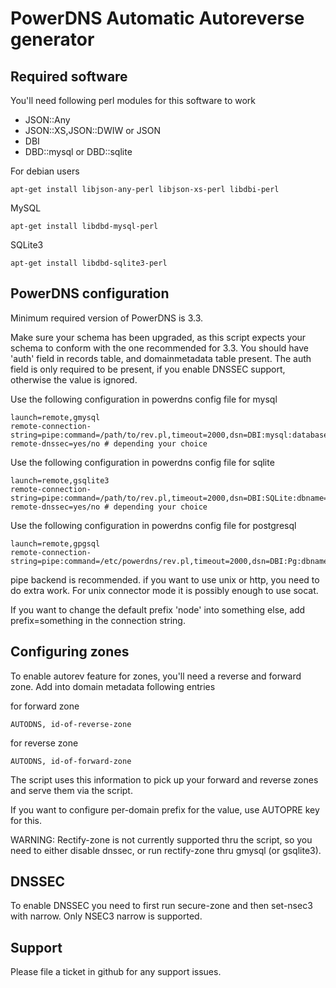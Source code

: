 PowerDNS Automatic Autoreverse generator
========================================

Required software
-----------------
You'll need following perl modules for this software to work
 - JSON::Any 
 - JSON::XS,JSON::DWIW or JSON
 - DBI
 - DBD::mysql or DBD::sqlite

For debian users

    apt-get install libjson-any-perl libjson-xs-perl libdbi-perl
    
MySQL

    apt-get install libdbd-mysql-perl
    
SQLite3

    apt-get install libdbd-sqlite3-perl

PowerDNS configuration
----------------------
Minimum required version of PowerDNS is 3.3.

Make sure your schema has been upgraded, as this script expects your schema to conform with the one recommended for 3.3.
You should have 'auth' field in records table, and domainmetadata table present. The auth field is only required to be present, if you enable DNSSEC support, otherwise the value is ignored. 

Use the following configuration in powerdns config file for mysql

    launch=remote,gmysql
    remote-connection-string=pipe:command=/path/to/rev.pl,timeout=2000,dsn=DBI:mysql:database,username=user,password=pass
    remote-dnssec=yes/no # depending your choice

Use the following configuration in powerdns config file for sqlite

    launch=remote,gsqlite3
    remote-connection-string=pipe:command=/path/to/rev.pl,timeout=2000,dsn=DBI:SQLite:dbname=/path/to/db,username=user,password=pass
    remote-dnssec=yes/no # depending your choice

Use the following configuration in powerdns config file for postgresql

    launch=remote,gpgsql
    remote-connection-string=pipe:command=/etc/powerdns/rev.pl,timeout=2000,dsn=DBI:Pg:dbname=powerdns;host=127.0.0.1;port=5432,username=powerdns,password=password

pipe backend is recommended. if you want to use unix or http, you need to do extra work. For unix connector mode it is possibly enough to use socat. 

If you want to change the default prefix 'node' into something else, add prefix=something in the connection string.

Configuring zones
-----------------

To enable autorev feature for zones, you'll need a reverse and forward zone. Add into domain metadata following entries

for forward zone

    AUTODNS, id-of-reverse-zone

for reverse zone

    AUTODNS, id-of-forward-zone

The script uses this information to pick up your forward and reverse zones and serve them via the script. 

If you want to configure per-domain prefix for the value, use AUTOPRE key for this.

WARNING: Rectify-zone is not currently supported thru the script, so you need to either disable dnssec,
or run rectify-zone thru gmysql (or gsqlite3).

DNSSEC
------

To enable DNSSEC you need to first run secure-zone and then set-nsec3 with narrow. Only NSEC3 narrow is supported. 

Support
-------

Please file a ticket in github for any support issues.
